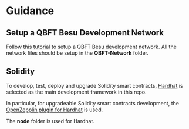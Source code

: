 # Guidance
## Setup a QBFT Besu Development Network
Follow this [tutorial](https://besu.hyperledger.org/private-networks/tutorials/qbft) to setup a QBFT Besu development network. All the network files should be setup in the <b>QBFT-Network</b> folder.

## Solidity
To develop, test, deploy and upgrade Solidity smart contracts, [Hardhat](https://hardhat.org/hardhat-runner/docs/getting-started) is selected as the main development framework in this repo. 

In particular, for upgradeable Solidity smart contracts development, the [OpenZepplin plugin for Hardhat](https://docs.openzeppelin.com/upgrades-plugins/1.x/hardhat-upgrades) is used. 

The <b>node</b> folder is used for Hardhat.
